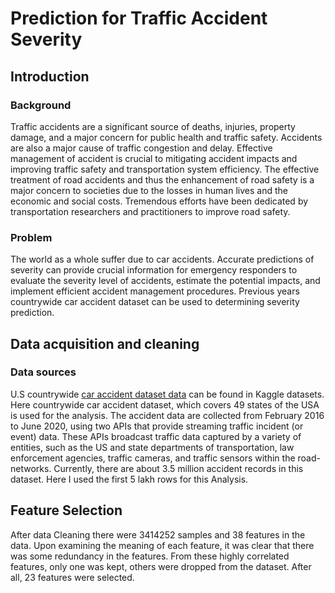 # Prediction for Traffic Accident Severity

## Introduction 

### Background
Traffic accidents are a significant source of deaths, injuries, property damage, and a major concern for public health and traffic safety. Accidents are also a major cause of traffic congestion and delay. Effective management of accident is crucial to mitigating accident impacts and improving traffic safety and transportation system efficiency. The effective treatment of road accidents and thus the enhancement of road safety is a major concern to societies due to the losses in human lives and the economic and social costs. Tremendous efforts have been dedicated by transportation researchers and practitioners to improve road safety.

### Problem
The world as a whole suffer due to car accidents. Accurate predictions of severity can provide crucial information for emergency responders to evaluate the severity level of accidents, estimate the potential impacts, and implement efficient accident management procedures. Previous years countrywide car accident dataset can be used to determining severity prediction.

## Data acquisition and cleaning

### Data sources
U.S countrywide [car accident dataset data](https://www.kaggle.com/sobhanmoosavi/us-accidents) can be found in Kaggle datasets. Here countrywide car accident dataset, which covers 49 states of the USA is used for the analysis. The accident data are collected from February 2016 to June 2020, using two APIs that provide streaming traffic incident (or event) data. These APIs broadcast traffic data captured by a variety of entities, such as the US and state departments of transportation, law enforcement agencies, traffic cameras, and traffic sensors within the road-networks. Currently, there are about 3.5 million accident records in this dataset. Here I used the first 5 lakh rows for this Analysis. 

## Feature Selection
After data Cleaning there were 3414252 samples and 38 features in the data. Upon examining the meaning of each feature, it was clear that there was some redundancy in the features. From these highly correlated features, only one was kept, others were dropped from the dataset. After all, 23 features were selected.


